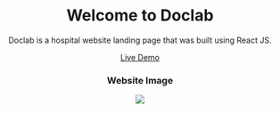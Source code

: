 <h1 align="center"> Welcome to Doclab</h1>

<div align="center" >
Doclab is a hospital website landing page that was built using React JS.

<br>

[Live Demo](https://KiokoEric.github.io/Doclab_Hospital_Website)

<div>
  <h3 align="center" >Website Image</h3>

  <div align="center" >
    
   <img  src="https://i.postimg.cc/7LLXYzKT/Hospital-Website.jpg"> 
    
  </div>
</div>
